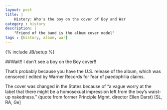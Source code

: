 ```yaml
---
layout: post
title: |
    History: Who's the boy on the cover of Boy and War
category : history
description: |
	"Friend of the band is the album cover model"
tags : [history, album, war]
---
```

{% include JB/setup %}

##Wait!! I don't see a boy on the Boy cover!!

That&#8217;s probably because you have the U.S. release of the album, which was censored / edited by Warner Records for fear of paedophilia claims. 

The cover was changed in the States because of &#8220;a vague worry at the label that there might be a homosexual impression left from the boy&#8217;s waist-up nakedness.&#8221; (quote from former Principle Mgmt. director Ellen Darst) [SL, RA, Ge]